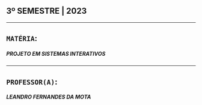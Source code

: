 ## 3º SEMESTRE | 2023
***

## `MATÉRIA`:
##### PROJETO EM SISTEMAS INTERATIVOS

***

## `PROFESSOR(A)`:
##### LEANDRO FERNANDES DA MOTA